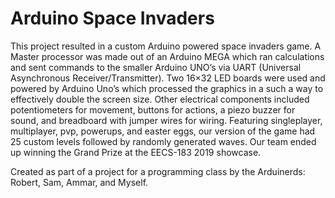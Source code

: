 # Arduino Space Invaders
This project resulted in a custom Arduino powered space invaders game. A Master processor was made out of an Arduino MEGA which ran calculations and sent commands to the smaller Arduino UNO’s via UART (Universal Asynchronous Receiver/Transmitter). Two 16×32 LED boards were used and powered by Arduino Uno’s which processed the graphics in a such a way to effectively double the screen size. Other electrical components included potentiometers for movement, buttons for actions, a piezo buzzer for sound, and breadboard with jumper wires for wiring. Featuring singleplayer, multiplayer, pvp, powerups, and easter eggs, our version of the game had 25 custom levels followed by randomly generated waves. Our team ended up winning the Grand Prize at the EECS-183 2019 showcase.

Created as part of a project for a programming class by the Arduinerds: Robert, Sam, Ammar, and Myself.


